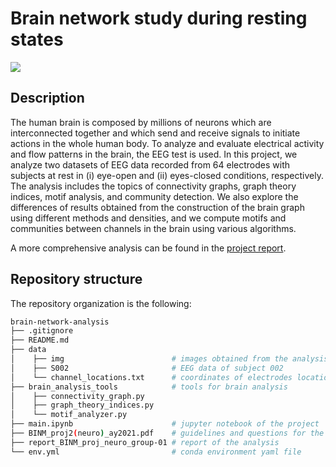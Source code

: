 # Brain network study during resting states

![](https://scx2.b-cdn.net/gfx/news/hires/2018/anextgeneegc.jpg)

## Description
The human brain is composed by millions of neurons which are interconnected together
and which send and receive signals to initiate actions in the whole human body. To analyze and evaluate electrical activity and flow patterns in the brain, the EEG test is used. In this project, we analyze two datasets of EEG data recorded from 64 electrodes with subjects at rest in (i) eye-open and (ii) eyes-closed conditions, respectively. The analysis includes the topics of connectivity graphs, graph theory indices, motif analysis, and community detection. We also explore the differences of results obtained from the construction of the brain graph using different methods and densities, and we compute motifs and communities between channels in the brain using various algorithms.

A more comprehensive analysis can be found in the [project report](./report_BINM_proj_neuro_group-01.pdf).

## Repository structure

The repository organization is the following:

```bash
brain-network-analysis
├── .gitignore
├── README.md
├── data
│    ├── img                        # images obtained from the analysis
│    ├── S002                       # EEG data of subject 002
│    └── channel_locations.txt      # coordinates of electrodes locations
├── brain_analysis_tools            # tools for brain analysis
│    ├── connectivity_graph.py
│    ├── graph_theory_indices.py
│    └── motif_analyzer.py
├── main.ipynb                      # jupyter notebook of the project
├── BINM_proj2(neuro)_ay2021.pdf    # guidelines and questions for the project
├── report_BINM_proj_neuro_group-01 # report of the analysis
└── env.yml                         # conda environment yaml file
```